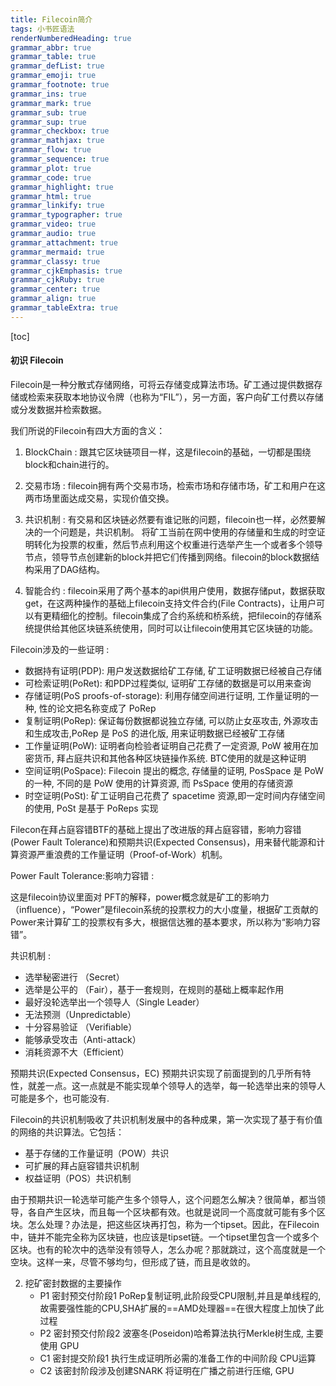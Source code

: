 ```yaml
---
title: Filecoin简介
tags: 小书匠语法
renderNumberedHeading: true
grammar_abbr: true
grammar_table: true
grammar_defList: true
grammar_emoji: true
grammar_footnote: true
grammar_ins: true
grammar_mark: true
grammar_sub: true
grammar_sup: true
grammar_checkbox: true
grammar_mathjax: true
grammar_flow: true
grammar_sequence: true
grammar_plot: true
grammar_code: true
grammar_highlight: true
grammar_html: true
grammar_linkify: true
grammar_typographer: true
grammar_video: true
grammar_audio: true
grammar_attachment: true
grammar_mermaid: true
grammar_classy: true
grammar_cjkEmphasis: true
grammar_cjkRuby: true
grammar_center: true
grammar_align: true
grammar_tableExtra: true
---
```


[toc]

#### 初识 Filecoin

Filecoin是一种分散式存储网络，可将云存储变成算法市场。矿工通过提供数据存储或检索来获取本地协议令牌（也称为“FIL”），另一方面，客户向矿工付费以存储或分发数据并检索数据。

我们所说的Filecoin有四大方面的含义： 

1. BlockChain :
跟其它区块链项目一样，这是filecoin的基础，一切都是围绕block和chain进行的。

2. 交易市场 :
filecoin拥有两个交易市场，检索市场和存储市场，矿工和用户在这两市场里面达成交易，实现价值交换。

3. 共识机制 :
有交易和区块链必然要有谁记账的问题，filecoin也一样，必然要解决的一个问题是，共识机制。
将矿工当前在网中使用的存储量和生成的时空证明转化为投票的权重，然后节点利用这个权重进行选举产生一个或者多个领导节点，领导节点创建新的block并把它们传播到网络。filecoin的block数据结构采用了DAG结构。

4. 智能合约 :
filecoin采用了两个基本的api供用户使用，数据存储put，数据获取get，在这两种操作的基础上filecoin支持文件合约(File Contracts)，让用户可以有更精细化的控制。filecoin集成了合约系统和桥系统，把filecoin的存储系统提供给其他区块链系统使用，同时可以让filecoin使用其它区块链的功能。

Filecoin涉及的一些证明 :

- 数据持有证明(PDP): 用户发送数据给矿工存储, 矿工证明数据已经被自己存储
- 可检索证明(PoRet): 和PDP过程类似, 证明矿工存储的数据是可以用来查询
- 存储证明(PoS proofs-of-storage): 利用存储空间进行证明, 工作量证明的一种, 性的论文把名称变成了 PoRep
- 复制证明(PoRep): 保证每份数据都说独立存储, 可以防止女巫攻击, 外源攻击和生成攻击,PoRep 是 PoS 的进化版, 用来证明数据已经被矿工存储
- 工作量证明(PoW): 证明者向检验者证明自己花费了一定资源, PoW 被用在加密货币, 拜占庭共识和其他各种区块链操作系统. BTC使用的就是这种证明
- 空间证明(PoSpace): Filecoin 提出的概念, 存储量的证明, PosSpace 是 PoW 的一种, 不同的是 PoW 使用的计算资源, 而 PsSpace 使用的存储资源
- 时空证明(PoSt): 矿工证明自己花费了 spacetime 资源,即一定时间内存储空间的使用, PoSt 是基于 PoReps 实现

Filecon在拜占庭容错BTF的基础上提出了改进版的拜占庭容错，影响力容错(Power Fault Tolerance)和预期共识(Expected Consensus)，用来替代能源和计算资源严重浪费的工作量证明（Proof-of-Work）机制。

Power Fault Tolerance:影响力容错 :

这是filecoin协议里面对 PFT的解释，power概念就是矿工的影响力（influence），“Power”是filecoin系统的投票权力的大小度量，根据矿工贡献的Power来计算矿工的投票权有多大，根据信达雅的基本要求，所以称为“影响力容错”。

共识机制 :

- 选举秘密进行 （Secret）
- 选举是公平的 （Fair），基于一套规则，在规则的基础上概率起作用
- 最好没轮选举出一个领导人（Single Leader）
- 无法预测（Unpredictable）
- 十分容易验证 （Verifiable）
- 能够承受攻击（Anti-attack）
- 消耗资源不大（Efficient）

预期共识(Expected Consensus，EC)
预期共识实现了前面提到的几乎所有特性，就差一点。这一点就是不能实现单个领导人的选举，每一轮选举出来的领导人可能是多个，也可能没有.

Filecoin的共识机制吸收了共识机制发展中的各种成果，第一次实现了基于有价值的网络的共识算法。它包括：

- 基于存储的工作量证明（POW）共识
- 可扩展的拜占庭容错共识机制
- 权益证明（POS）共识机制

由于预期共识一轮选举可能产生多个领导人，这个问题怎么解决？很简单，都当领导，各自产生区块，而且每一个区块都有效。也就是说同一个高度就可能有多个区块。怎么处理？办法是，把这些区块再打包，称为一个tipset。因此，在Filecoin中，链并不能完全称为区块链，也应该是tipset链。一个tipset里包含一个或多个区块。也有的轮次中的选举没有领导人，怎么办呢？那就跳过，这个高度就是一个空块。这样一来，尽管不够均匀，但形成了链，而且是收敛的。




2. 挖矿密封数据的主要操作 </br>
	- P1 密封预交付阶段1 PoRep复制证明,此阶段受CPU限制,并且是单线程的,故需要强性能的CPU,SHA扩展的==AMD处理器==在很大程度上加快了此过程
	- P2 密封预交付阶段2 波塞冬(Poseidon)哈希算法执行Merkle树生成, 主要使用 GPU
	- C1 密封提交阶段1 执行生成证明所必需的准备工作的中间阶段 CPU运算
	- C2 该密封阶段涉及创建SNARK 将证明在广播之前进行压缩, GPU